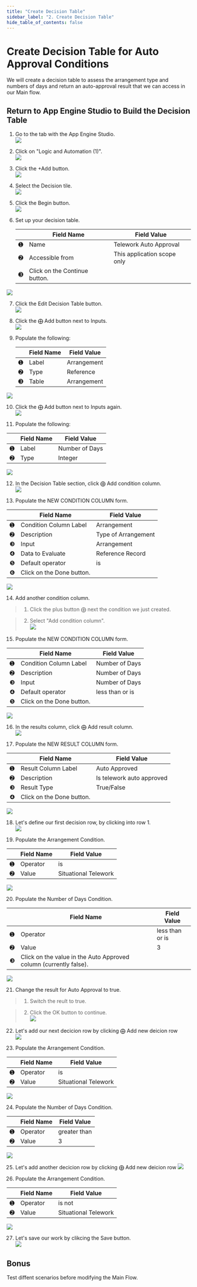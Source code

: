 ```yaml
---
title: "Create Decision Table" 
sidebar_label: "2. Create Decision Table"
hide_table_of_contents: false
---
```

# Create Decision Table for Auto Approval Conditions

We will create a decision table to assess the arrangement type and numbers of days and return an auto-approval result that we can access in our Main flow.

## Return to App Engine Studio to Build the Decision Table

1. Go to the tab with the App Engine Studio.  
![](./images/04-02-01-returntoaes.png)

2. Click on "Logic and Automation (1)".  
![](./images/04-02-02-logicandautomation.png)

3. Click the <span className="button-white-purple-border">+Add</span> button.  
![](./images/04-02-03-addlogicandautomation.png)

4. Select the Decision tile.  
![](./images/04-02-04-selectdecision.png)

5. Click the <span className="button-purple">Begin</span> button.  
![](./images/04-02-05-beginlogicandautomation.png)

6. Set up your decision table.

   | |Field Name                | Field Value
   |-|--------------------------| --------------
   |<span className="large-number">➊</span>|Name | Telework Auto Approval
   |<span className="large-number">➋</span>|Accessible from | This application scope only
   |<span className="large-number">➌</span>|Click on the <span className="button-purple">Continue</span> button.  
![](./images/04-02-06-setupdecisiontable.png)

7. Click the <span className="button-white-grey-border">Edit Decision Table</span> button.  
![](./images/04-02-07-editdecisiontable.png)

8. Click the <span className="text-purple-bold">⨁ Add</span> button next to Inputs.  
![](./images/04-02-08-addinputs.png)

9. Populate the following:

   | |Field Name                | Field Value
   |-|--------------------------| --------------
   |<span className="large-number">➊</span>|Label | Arrangement
   |<span className="large-number">➋</span>|Type | Reference
   |<span className="large-number">➌</span>|Table | Arrangement  
![](./images/04-02-09-populateinputs.png)

10. Click the <span className="text-purple-bold">⨁ Add</span> button next to Inputs again.  
![](./images/04-02-10-addinputs.png)

11. Populate the following:

   | |Field Name                | Field Value
   |-|--------------------------| --------------
   |<span className="large-number">➊</span>|Label | Number of Days
   |<span className="large-number">➋</span>|Type | Integer  
![](./images/04-02-11-populateinputs.png)

12.  In the Decision Table section, click <span className="text-black-bold-lblue">⨁ Add condition column</span>.  
![](./images/04-02-12-addconditioncolumn.png)

13. Populate the NEW CONDITION COLUMN form.

   | |Field Name                | Field Value
   |-|--------------------------| --------------
   |<span className="large-number">➊</span>|Condition Column Label | Arrangement
   |<span className="large-number">➋</span>|Description | Type of Arrangement
   |<span className="large-number">❸</span>|Input | Arrangement
   |<span className="large-number">❹</span>|Data to Evaluate | Reference Record
   |<span className="large-number">❺</span>|Default operator | is
   |<span className="large-number">❻</span>|Click on the <span className="button-purple">Done</span> button.  
![](./images/04-02-13-newconditioncolumnform.png)

14. Add another condition column.

   >1. Click the plus button ⨁ next the condition we just created.

   >2. Select "Add condition column".  
![](./images/04-02-14-addconditioncolumn.png)

15. Populate the NEW CONDITION COLUMN form.

   | |Field Name                | Field Value
   |-|--------------------------| --------------
   |<span className="large-number">➊</span>|Condition Column Label | Number of Days
   |<span className="large-number">➋</span>|Description | Number of Days
   |<span className="large-number">❸</span>|Input | Number of Days
   |<span className="large-number">❹</span>|Default operator | less than or is
   |<span className="large-number">❺</span>|Click on the <span className="button-purple">Done</span> button.  
![](./images/04-02-15-newconditioncolumnform.png)

16. In the results column, click <span className="text-black-bold-lgrey">⨁ Add result column</span>.  
![](./images/04-02-16-addresultcolumn.png)

17. Populate the NEW RESULT COLUMN form.

   | |Field Name                | Field Value
   |-|--------------------------| --------------
   |<span className="large-number">➊</span>|Result Column Label | Auto Approved
   |<span className="large-number">➋</span>|Description | Is telework auto approved
   |<span className="large-number">❸</span>|Result Type | True/False
   |<span className="large-number">❹</span>|Click on the <span className="button-purple">Done</span> button.  
![](./images/04-02-17-newresultcolumnform.png)

18. Let's define our first decision row, by clicking into row 1.  
![](./images/04-02-18-definedecisionrow.png)

19. Populate the Arrangement Condition.

   | |Field Name                | Field Value
   |-|--------------------------| --------------
   |<span className="large-number">➊</span>|Operator | is
   |<span className="large-number">➋</span>|Value | Situational Telework  
![](./images/04-02-19-populatearrangementcondition.png)

20. Populate the Number of Days Condition.

   | |Field Name                | Field Value
   |-|--------------------------| --------------
   |<span className="large-number">➊</span>|Operator | less than or is
   |<span className="large-number">➋</span>|Value | 3
   |<span className="large-number">❸</span>|Click on the value in the Auto Approved column (currently false).  
![](./images/04-02-20-populatnumdayscondition.png)

21. Change the result for Auto Approval to true.

   >1. Switch the reult to true.

   >2. Click the <span className="button-white-purple-border">OK</span> button to continue.  
![](./images/04-02-21-populateresult.png)

22. Let's add our next decicion row by clicking <span className="text-purple-bold">⨁ Add new deicion row</span>  
![](./images/04-02-22-addnewdecisionrow.png)

23. Populate the Arrangement Condition.

   | |Field Name                | Field Value
   |-|--------------------------| --------------
   |<span className="large-number">➊</span>|Operator | is
   |<span className="large-number">➋</span>|Value | Situational Telework  
![](./images/04-02-23-populatearrangementcondition.png)

24. Populate the Number of Days Condition.

   | |Field Name                | Field Value
   |-|--------------------------| --------------
   |<span className="large-number">➊</span>|Operator | greater than
   |<span className="large-number">➋</span>|Value | 3  
![](./images/04-02-24-populatenumdayscondition.png)

25. Let's add another decicion row by clicking <span className="text-purple-bold">⨁ Add new deicion row</span> 
![](./images/04-02-25-addnewdecisionrow.png)

26. Populate the Arrangement Condition.

   | |Field Name                | Field Value
   |-|--------------------------| --------------
   |<span className="large-number">➊</span>|Operator | is not
   |<span className="large-number">➋</span>|Value | Situational Telework  
![](./images/04-02-26-populatearrangementcondition.png)

27. Let's save our work by clikcing the <span className="button-purple">Save</span> button.  
![](./images/04-02-27-savedecision.png)

## Bonus

Test diffent scenarios before modifying the Main Flow.





